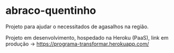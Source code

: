# abraco-quentinho
Projeto para ajudar o necessitados de agasalhos na região.

Projeto em desenvolvimento, hospedado na Heroku (PaaS), link em produção -> https://programa-transformar.herokuapp.com/
